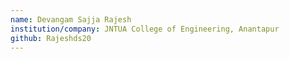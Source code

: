 ```yaml
---
name: Devangam Sajja Rajesh
institution/company: JNTUA College of Engineering, Anantapur
github: Rajeshds20
---
```

